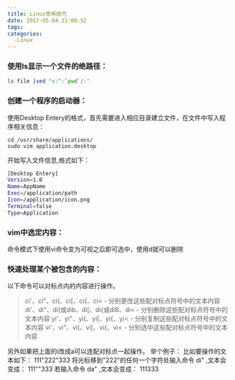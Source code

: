 ```yaml
---
title: Linux常用技巧
date: 2017-05-04 21:08:52
tags:
categories:
  -Linux
---
```

### 使用ls显示一个文件的绝路径：
```bash
ls file |sed "s:^:`pwd`/:"
```

### 创建一个程序的启动器：
使用Desktop Entery的格式，首先需要进入相应目录建立文件，在文件中写入程序相关信息：
```
cd /usr/share/applications/
sudo vim application.desktop
```
开始写入文件信息,格式如下：
```bash
[Desktop Entery]
Version=1.0
Name=AppName
Exec=/application/path
Icon=/application/icon.png
Terminal=false
Type=Application
```

### vim中选定内容：
命令模式下使用vi命令变为可视之后即可选中，使用d就可以删除

### 快速处理某个被包含的内容：
以下命令可以对标点内的内容进行操作。

> ci'、ci"、ci(、ci[、ci{、ci< - 分别更改这些配对标点符号中的文本内容
di'、di"、di(或dib、di[、di{或diB、di< - 分别删除这些配对标点符号中的文本内容
yi'、yi"、yi(、yi[、yi{、yi< - 分别复制这些配对标点符号中的文本内容
vi'、vi"、vi(、vi[、vi{、vi< - 分别选中这些配对标点符号中的文本内容

另外如果把上面的i改成a可以连配对标点一起操作。
举个例子：
比如要操作的文本如下：
111"222"333
将光标移到"222"的任何一个字符处输入命令 di" ,文本会变成： 111""333
若输入命令 da" ,文本会变成： 111333
